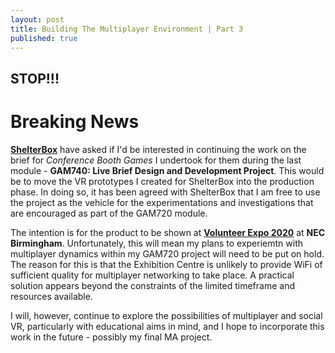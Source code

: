 ```yaml
---
layout: post
title: Building The Multiplayer Environment | Part 3
published: true
---
```


## STOP!!!

# Breaking News

**[ShelterBox](https://www.shelterbox.org/)** have asked if I'd be interested in continuing the work on the brief for _Conference Booth Games_ I undertook for them during the last module - **GAM740: Live Brief Design and Development Project**. This would be to move the VR prototypes I created for ShelterBox into the production phase. In doing so, it has been agreed with ShelterBox that I am free to use the project as the vehicle for the experimentations and investigations that are encouraged as part of the GAM720 module.

The intention is for the product to be shown at **[Volunteer Expo 2020](https://www.volunteerexpo.co.uk/)** at **NEC Birmingham**. 
Unfortunately, this will mean my plans to experiemtn with multiplayer dynamics within my GAM720 project will need to be put on hold. The reason for this is that the Exhibition Centre is unlikely to provide WiFi of sufficient quality for multiplayer networking to take place. A practical solution appears beyond the constraints of the limited timeframe and resources available. 

I will, however, continue to explore the possibilities of multiplayer and social VR, particularly with educational aims in mind, and I hope to incorporate this work in the future - possibly my final MA project. 


